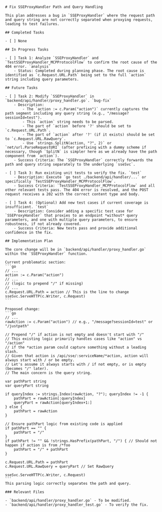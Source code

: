    # Fix SSEProxyHandler Path and Query Handling

    This plan addresses a bug in `SSEProxyHandler` where the request path and query string are not correctly separated when proxying requests, leading to test failures.

    ## Completed Tasks
    
    - [ ] None

    ## In Progress Tasks

    - [ ] Task 1: Analyze `SSEProxyHandler` and `TestSSEProxyHandler_MCPProtocolFlow` to confirm the root cause of the 404 error. `analysis`
        - Status: Completed during planning phase. The root cause is identified as `c.Request.URL.Path` being set to the full `action` string including query parameters.

    ## Future Tasks

    - [ ] Task 2: Modify `SSEProxyHandler` in `backend/api/handler/proxy_handler.go`. `bug-fix`
        - Description:
            - The `action := c.Param("action")` currently captures the path segment including any query string (e.g., "/message?sessionId=test").
            - This `action` string needs to be parsed.
            - The part of `action` before '?' should be set to `c.Request.URL.Path`.
            - The part of `action` after '?' (if it exists) should be set to `c.Request.URL.RawQuery`.
            - Use `strings.SplitN(action, "?", 2)` or `net/url.ParseRequestURI` (after prefixing with a dummy scheme if necessary, though `SplitN` is simpler here as we already have the path component from `action`).
        - Success Criteria: The `SSEProxyHandler` correctly forwards the path and query string separately to the underlying `sseSvc`.

    - [ ] Task 3: Run existing unit tests to verify the fix. `test`
        - Description: Execute `go test ./backend/api/handler/...` or specifically `TestSSEProxyHandler_MCPProtocolFlow`.
        - Success Criteria: `TestSSEProxyHandler_MCPProtocolFlow` and all other relevant tests pass. The 404 error is resolved, and the POST request receives a 202 with the correct content type and body.

    - [ ] Task 4: (Optional) Add new test cases if current coverage is insufficient. `test`
        - Description: Consider adding a specific test case for `SSEProxyHandler` that proxies to an endpoint *without* query parameters, and one with multiple query parameters, to ensure robustness, if not already covered.
        - Success Criteria: New tests pass and provide additional confidence in the fix.

    ## Implementation Plan

    The core change will be in `backend/api/handler/proxy_handler.go` within the `SSEProxyHandler` function.

    Current problematic section:
    ```go
    // ...
    action := c.Param("action")
    // ...
    // (logic to prepend "/" if missing)
    // ...
    c.Request.URL.Path = action // This is the line to change
    sseSvc.ServeHTTP(c.Writer, c.Request)
    ```

    Proposed change:
    ```go
    // ...
    rawAction := c.Param("action") // e.g., "/message?sessionId=test" or "/justpath"

    // Prepend "/" if action is not empty and doesn't start with "/"
    // This existing logic primarily handles cases like "action" vs "/action"
    // if the *action param could capture something without a leading slash.
    // Given that action is /api/sse/:serviceName/*action, action will always start with / or be empty.
    // Let's assume it always starts with / if not empty, or is empty (becomes "/" later).
    // The main concern is the query string.

    var pathPart string
    var queryPart string

    if queryIndex := strings.Index(rawAction, "?"); queryIndex != -1 {
        pathPart = rawAction[:queryIndex]
        queryPart = rawAction[queryIndex+1:]
    } else {
        pathPart = rawAction
    }
    
    // Ensure pathPart logic from existing code is applied
	if pathPart == "" {
		pathPart = "/" 
	}
	if pathPart != "" && !strings.HasPrefix(pathPart, "/") { // Should not happen if action is from /*foo
		pathPart = "/" + pathPart
	}

    c.Request.URL.Path = pathPart
    c.Request.URL.RawQuery = queryPart // Set RawQuery

    sseSvc.ServeHTTP(c.Writer, c.Request)
    ```
    This parsing logic correctly separates the path and query.

    ### Relevant Files

    - `backend/api/handler/proxy_handler.go` - To be modified.
    - `backend/api/handler/proxy_handler_test.go` - To verify the fix.